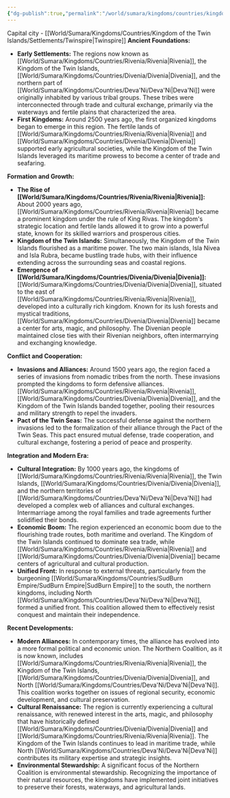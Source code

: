 ```yaml
---
{"dg-publish":true,"permalink":"/world/sumara/kingdoms/countries/kingdom-of-the-twin-islands/kingdom-of-the-twin-islands/"}
---
```


Capital city - [[World/Sumara/Kingdoms/Countries/Kingdom of the Twin Islands/Settlements/Twinspire\|Twinspire]]
**Ancient Foundations:**

- **Early Settlements:** The regions now known as [[World/Sumara/Kingdoms/Countries/Rivenia/Rivenia\|Rivenia]], the Kingdom of the Twin Islands, [[World/Sumara/Kingdoms/Countries/Divenia/Divenia\|Divenia]], and the northern part of [[World/Sumara/Kingdoms/Countries/Deva'Ni/Deva'Ni\|Deva'Ni]] were originally inhabited by various tribal groups. These tribes were interconnected through trade and cultural exchange, primarily via the waterways and fertile plains that characterized the area.
- **First Kingdoms:** Around 2500 years ago, the first organized kingdoms began to emerge in this region. The fertile lands of [[World/Sumara/Kingdoms/Countries/Rivenia/Rivenia\|Rivenia]] and [[World/Sumara/Kingdoms/Countries/Divenia/Divenia\|Divenia]] supported early agricultural societies, while the Kingdom of the Twin Islands leveraged its maritime prowess to become a center of trade and seafaring.

**Formation and Growth:**

- **The Rise of [[World/Sumara/Kingdoms/Countries/Rivenia/Rivenia\|Rivenia]]:** About 2000 years ago, [[World/Sumara/Kingdoms/Countries/Rivenia/Rivenia\|Rivenia]] became a prominent kingdom under the rule of King Rivas. The kingdom's strategic location and fertile lands allowed it to grow into a powerful state, known for its skilled warriors and prosperous cities.
- **Kingdom of the Twin Islands:** Simultaneously, the Kingdom of the Twin Islands flourished as a maritime power. The two main islands, Isla Nivea and Isla Rubra, became bustling trade hubs, with their influence extending across the surrounding seas and coastal regions.
- **Emergence of [[World/Sumara/Kingdoms/Countries/Divenia/Divenia\|Divenia]]:** [[World/Sumara/Kingdoms/Countries/Divenia/Divenia\|Divenia]], situated to the east of [[World/Sumara/Kingdoms/Countries/Rivenia/Rivenia\|Rivenia]], developed into a culturally rich kingdom. Known for its lush forests and mystical traditions, [[World/Sumara/Kingdoms/Countries/Divenia/Divenia\|Divenia]] became a center for arts, magic, and philosophy. The Divenian people maintained close ties with their Rivenian neighbors, often intermarrying and exchanging knowledge.

**Conflict and Cooperation:**

- **Invasions and Alliances:** Around 1500 years ago, the region faced a series of invasions from nomadic tribes from the north. These invasions prompted the kingdoms to form defensive alliances. [[World/Sumara/Kingdoms/Countries/Rivenia/Rivenia\|Rivenia]], [[World/Sumara/Kingdoms/Countries/Divenia/Divenia\|Divenia]], and the Kingdom of the Twin Islands banded together, pooling their resources and military strength to repel the invaders.
- **Pact of the Twin Seas:** The successful defense against the northern invasions led to the formalization of their alliance through the Pact of the Twin Seas. This pact ensured mutual defense, trade cooperation, and cultural exchange, fostering a period of peace and prosperity.

**Integration and Modern Era:**

- **Cultural Integration:** By 1000 years ago, the kingdoms of [[World/Sumara/Kingdoms/Countries/Rivenia/Rivenia\|Rivenia]], the Twin Islands, [[World/Sumara/Kingdoms/Countries/Divenia/Divenia\|Divenia]], and the northern territories of [[World/Sumara/Kingdoms/Countries/Deva'Ni/Deva'Ni\|Deva'Ni]] had developed a complex web of alliances and cultural exchanges. Intermarriage among the royal families and trade agreements further solidified their bonds.
- **Economic Boom:** The region experienced an economic boom due to the flourishing trade routes, both maritime and overland. The Kingdom of the Twin Islands continued to dominate sea trade, while [[World/Sumara/Kingdoms/Countries/Rivenia/Rivenia\|Rivenia]] and [[World/Sumara/Kingdoms/Countries/Divenia/Divenia\|Divenia]] became centers of agricultural and cultural production.
- **Unified Front:** In response to external threats, particularly from the burgeoning [[World/Sumara/Kingdoms/Countries/SudBurn Empire/SudBurn Empire\|SudBurn Empire]] to the south, the northern kingdoms, including North [[World/Sumara/Kingdoms/Countries/Deva'Ni/Deva'Ni\|Deva'Ni]], formed a unified front. This coalition allowed them to effectively resist conquest and maintain their independence.

**Recent Developments:**

- **Modern Alliances:** In contemporary times, the alliance has evolved into a more formal political and economic union. The Northern Coalition, as it is now known, includes [[World/Sumara/Kingdoms/Countries/Rivenia/Rivenia\|Rivenia]], the Kingdom of the Twin Islands, [[World/Sumara/Kingdoms/Countries/Divenia/Divenia\|Divenia]], and North [[World/Sumara/Kingdoms/Countries/Deva'Ni/Deva'Ni\|Deva'Ni]]. This coalition works together on issues of regional security, economic development, and cultural preservation.
- **Cultural Renaissance:** The region is currently experiencing a cultural renaissance, with renewed interest in the arts, magic, and philosophy that have historically defined [[World/Sumara/Kingdoms/Countries/Divenia/Divenia\|Divenia]] and [[World/Sumara/Kingdoms/Countries/Rivenia/Rivenia\|Rivenia]]. The Kingdom of the Twin Islands continues to lead in maritime trade, while North [[World/Sumara/Kingdoms/Countries/Deva'Ni/Deva'Ni\|Deva'Ni]] contributes its military expertise and strategic insights.
- **Environmental Stewardship:** A significant focus of the Northern Coalition is environmental stewardship. Recognizing the importance of their natural resources, the kingdoms have implemented joint initiatives to preserve their forests, waterways, and agricultural lands.